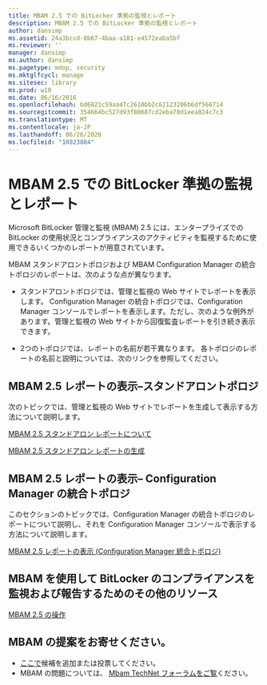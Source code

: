 ```yaml
---
title: MBAM 2.5 での BitLocker 準拠の監視とレポート
description: MBAM 2.5 での BitLocker 準拠の監視とレポート
author: dansimp
ms.assetid: 24a3bccd-8b67-4baa-a181-e4572eaba5bf
ms.reviewer: ''
manager: dansimp
ms.author: dansimp
ms.pagetype: mdop, security
ms.mktglfcycl: manage
ms.sitesec: library
ms.prod: w10
ms.date: 06/16/2016
ms.openlocfilehash: bd6821c59aa47c2610bb2c62123206b6df566714
ms.sourcegitcommit: 354664bc527d93f80687cd2eba70d1eea024c7c3
ms.translationtype: MT
ms.contentlocale: ja-JP
ms.lasthandoff: 06/26/2020
ms.locfileid: "10823884"
---
```

# MBAM 2.5 での BitLocker 準拠の監視とレポート


Microsoft BitLocker 管理と監視 (MBAM) 2.5 には、エンタープライズでの BitLocker の使用状況とコンプライアンスのアクティビティを監視するために使用できるいくつかのレポートが用意されています。

MBAM スタンドアロントポロジおよび MBAM Configuration Manager の統合トポロジのレポートは、次のような点が異なります。

-   スタンドアロントポロジでは、管理と監視の Web サイトでレポートを表示します。 Configuration Manager の統合トポロジでは、Configuration Manager コンソールでレポートを表示します。ただし、次のような例外があります。管理と監視の Web サイトから回復監査レポートを引き続き表示できます。

-   2つのトポロジでは、レポートの名前が若干異なります。 各トポロジのレポートの名前と説明については、次のリンクを参照してください。

## <a href="" id="viewing-mbam-2-5-reports---stand-alone-topology"></a>MBAM 2.5 レポートの表示–スタンドアロントポロジ


次のトピックでは、管理と監視の Web サイトでレポートを生成して表示する方法について説明します。

[MBAM 2.5 スタンドアロン レポートについて](understanding-mbam-25-stand-alone-reports.md)

[MBAM 2.5 スタンドアロン レポートの生成](generating-mbam-25-stand-alone-reports.md)

## <a href="" id="viewing-mbam-2-5-reports---configuration-manager-integration-topology"></a>MBAM 2.5 レポートの表示– Configuration Manager の統合トポロジ


このセクションのトピックでは、Configuration Manager の統合トポロジのレポートについて説明し、それを Configuration Manager コンソールで表示する方法について説明します。

[MBAM 2.5 レポートの表示 (Configuration Manager 統合トポロジ)](viewing-mbam-25-reports-for-the-configuration-manager-integration-topology.md)

## MBAM を使用して BitLocker のコンプライアンスを監視および報告するためのその他のリソース


[MBAM 2.5 の操作](operations-for-mbam-25.md)

## MBAM の提案をお寄せください。
- [ここで](http://mbam.uservoice.com/forums/268571-microsoft-bitlocker-administration-and-monitoring)候補を追加または投票してください。 
- MBAM の問題については、 [Mbam TechNet フォーラムをご覧](https://social.technet.microsoft.com/Forums/home?forum=mdopmbam)ください。

 

 






